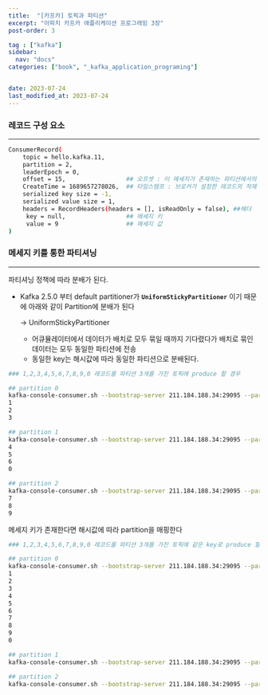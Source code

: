 ```yaml
---
title:  "[카프카] 토픽과 파티션"
excerpt: "아파치 카프카 애플리케이션 프로그래밍 3장"
post-order: 3                              

tag : ["kafka"]
sidebar:
  nav: "docs"
categories: ["book", "_kafka_application_programing"]


date: 2023-07-24
last_modified_at: 2023-07-24
---
```


### 레코드 구성 요소

---

```bash
ConsumerRecord(
	topic = hello.kafka.11, 
	partition = 2, 
	leaderEpoch = 0,             
	offset = 15,                 ## 오프셋 : 이 메세지가 존재하는 파티션에서의 오프셋
	CreateTime = 1689657278026,  ## 타임스탬프 : 브로커가 설정한 레코드의 적재 시점
	serialized key size = -1,    
	serialized value size = 1, 
	headers = RecordHeaders(headers = [], isReadOnly = false), ##헤더
	 key = null,                 ## 메세지 키
	 value = 9                   ## 메세지 값
)
```

### 메세지 키를 통한 파티셔닝

---

파티셔닝 정책에 따라 분배가 된다.

- Kafka 2.5.0 부터 default partitioner가 **`UniformStickyPartitioner`** 이기 때문에 아래와 같이 Partition에 분배가 된다

  → UniformStickyPartitioner

  - 어큐뮬레이터에서 데이터가 배치로 모두 묶일 때까지 기다렸다가 배치로 묶인 데이터는 모두 동일한 파티션에 전송
  - 동일한 key는 해시값에 따라 동일한 파티션으로 분배된다.

```bash
### 1,2,3,4,5,6,7,8,9,0 레코드를 파티션 3개를 가진 토픽에 produce 할 경우 

## partition 0
kafka-console-consumer.sh --bootstrap-server 211.184.188.34:29095 --partition 0 --topic hello.kafka.11
1
2
3

## partition 1
kafka-console-consumer.sh --bootstrap-server 211.184.188.34:29095 --partition 1 --topic hello.kafka.11
4
5
6
0

## partition 2
kafka-console-consumer.sh --bootstrap-server 211.184.188.34:29095 --partition 2 --topic hello.kafka.11
7
8
9
```

메세지 키가 존재한다면 해시값에 따라 partition을 매핑한다

```bash
### 1,2,3,4,5,6,7,8,9,0 레코드를 파티션 3개를 가진 토픽에 같은 key로 produce 할 경우 

## partition 0
kafka-console-consumer.sh --bootstrap-server 211.184.188.34:29095 --partition 0 --topic hello.kafka.11
1
2
3
4
5
6
7
8
9
0

## partition 1
kafka-console-consumer.sh --bootstrap-server 211.184.188.34:29095 --partition 1 --topic hello.kafka.11

## partition 2
kafka-console-consumer.sh --bootstrap-server 211.184.188.34:29095 --partition 2 --topic hello.kafka.11
```